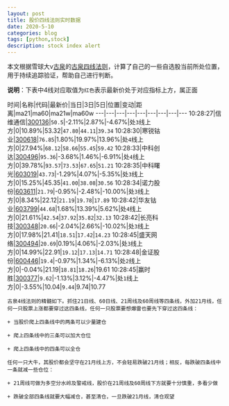 ```yaml
---
layout: post
title: 股价四线法则实时数据
date: 2020-5-10
categories: blog
tags: [python,stock]
description: stock index alert
---
```



本文根据雪球大v[古泉](https://xueqiu.com/u/7148646888)的[古泉四线法则](https://xueqiu.com/7148646888/130498192)，计算了自己的一些自选股当前所处位置，用于持续追踪验证，帮助自己进行判断。

**说明**：下表中4线对应取值为`红色`表示最新价处于对应指标上方，属正面

时间|名称|代码|最新价|当日|3日|5日|位置|变动|距离|ma21|ma60|ma21w|ma60w
---|---|---|---|---|---|---|---|---
10:28:27|信维通信|[300136](https://xueqiu.com/S/SZ300136)|`50.5`|-2.11%|2.87%|-4.67%|处`3`线上方|0|10.89%|53.32|`47.80`|`44.11`|`39.34`
10:28:30|寒锐钴业|[300618](https://xueqiu.com/S/SZ300618)|`76.85`|1.80%|19.97%|13.96%|处`4`线上方|0|27.94%|`68.12`|`58.66`|`55.45`|`59.42`
10:28:33|中科创达|[300496](https://xueqiu.com/S/SZ300496)|`95.36`|-3.68%|1.46%|-6.91%|处`4`线上方|0|39.78%|`93.57`|`73.53`|`67.65`|`51.21`
10:28:35|中科曙光|[603019](https://xueqiu.com/S/SH603019)|`43.73`|-1.29%|4.07%|-5.35%|处`3`线上方|0|15.25%|45.35|`41.00`|`38.08`|`30.56`
10:28:34|诺力股份|[603611](https://xueqiu.com/S/SH603611)|`21.79`|-0.95%|-2.48%|-10.00%|处`3`线上方|0|8.34%|22.12|`21.19`|`19.78`|`17.89`
10:28:42|华友钴业|[603799](https://xueqiu.com/S/SH603799)|`44.68`|1.68%|13.39%|5.62%|处`4`线上方|0|21.61%|`42.54`|`37.92`|`35.82`|`32.13`
10:28:42|长亮科技|[300348](https://xueqiu.com/S/SZ300348)|`20.66`|-2.04%|2.66%|-10.02%|处`3`线上方|0|17.98%|21.41|`18.51`|`17.42`|`14.23`
10:28:45|盛天网络|[300494](https://xueqiu.com/S/SZ300494)|`20.69`|0.19%|4.06%|-2.03%|处`3`线上方|0|14.99%|22.91|`19.12`|`17.13`|`14.71`
10:28:48|金证股份|[600446](https://xueqiu.com/S/SH600446)|`19.4`|-0.97%|1.34%|-6.13%|处`2`线上方|0|-0.04%|21.19|`18.81`|`18.26`|19.61
10:28:45|赢时胜|[300377](https://xueqiu.com/S/SZ300377)|`9.62`|-1.13%|3.12%|-4.47%|处`1`线上方|0|-3.55%|10.04|`9.44`|9.74|10.77

```
古泉4线法则的精髓如下。抓住21日线、60日线、21周线及60周线等四条线，外加21月线，任何一只股票上涨都要穿过这四条线，任何一只股票要想爆雷也要先下穿过这四条线：

+ 当股价爬上四条线中的两条可以少量建仓

+ 爬上四条线中的三条可以加大仓位

+ 爬上四条线中的四条可以全仓

任何一只大牛，其股价都会坚守在21月线上方，不会轻易跌破21月线；相反，每跌破四条线中一条就减一些仓位：

+ 21周线可做为多空分水岭及警戒线，股价在21周线及60周线下方就要十分慎重，多看少做

+ 跌破全部四条线就要大幅减仓，甚至清仓，一旦跌破21月线，清仓观望
```